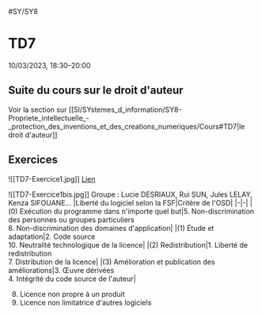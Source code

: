 #SY/SY8 
# TD7
10/03/2023, 18:30–20:00

## Suite du cours sur le droit d'auteur
Voir la section sur [[5I/SYstemes_d_information/SY8-Propriete_intellectuelle_-_protection_des_inventions_et_des_creations_numeriques/Cours#TD7|le droit d'auteur]]

## Exercices
![[TD7-Exercice1.jpg]]
[Lien](https://faq.adullact.org/juridique/choisir-licence/criteres-fsf-osi-licences/#la-non-discrimination-contre-des-personnes-ou-groupes)

![[TD7-Exercice1bis.jpg]]
Groupe : Lucie DESRIAUX, Rui SUN, Jules LELAY, Kenza SIFOUANE...
|Liberté du logiciel selon la FSF|Critère de l'OSD|
|-|-|
|(0) Exécution du programme dans n'importe quel but|5. Non-discrimination des personnes ou groupes particuliers <br>6. Non-discrimination des domaines d'application|
|(1) Étude et adaptation|2. Code source<br>10. Neutralité technologique de la licence|
|(2) Redistribution|1. Liberté de redistribution<br>7. Distribution de la licence|
|(3) Amélioration et publication des améliorations|3. Œuvre dérivées<br>4. Intégrité du code source de l'auteur|

8. Licence non propre à un produit
9. Licence non limitatrice d'autres logiciels